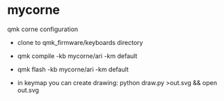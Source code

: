 # mycorne
qmk corne configuration


- clone to qmk_firmware/keyboards directory
- qmk compile -kb mycorne/ari -km default
- qmk flash -kb mycorne/ari -km default

- in keymap you can create drawing:
  python draw.py >out.svg && open out.svg

  


